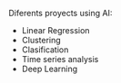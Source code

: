 Diferents proyects using AI:
- Linear Regression
- Clustering
- Clasification
- Time series analysis
- Deep Learning
